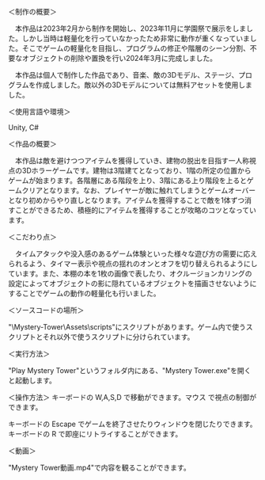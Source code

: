 ＜制作の概要＞

　本作品は2023年2月から制作を開始し、2023年11月に学園祭で展示をしました。しかし当時は軽量化を行っていなかったため非常に動作が重くなっていました。そこでゲームの軽量化を目指し、プログラムの修正や階層のシーン分割、不要なオブジェクトの削除や置換を行い2024年3月に完成しました。
 
　本作品は個人で制作した作品であり、音楽、敵の3Dモデル、ステージ、プログラムを作成しました。敵以外の3Dモデルについては無料アセットを使用しました。


＜使用言語や環境＞

Unity, C#


＜作品の概要＞

　本作品は敵を避けつつアイテムを獲得していき、建物の脱出を目指す一人称視点の3Dホラーゲームです。建物は3階建てとなっており、1階の所定の位置からゲームが始まります。各階層にある階段を上り、3階にある上り階段を上るとゲームクリアとなります。なお、プレイヤーが敵に触れてしまうとゲームオーバーとなり初めからやり直しとなります。アイテムを獲得することで敵を1体ずつ消すことができるため、積極的にアイテムを獲得することが攻略のコツとなっています。


＜こだわり点＞

　タイムアタックや没入感のあるゲーム体験といった様々な遊び方の需要に応えられるよう、タイマー表示や視点の揺れのオンとオフを切り替えられるようにしています。また、本棚の本を1枚の画像で表したり、オクルージョンカリングの設定によってオブジェクトの影に隠れているオブジェクトを描画させないようにすることでゲームの動作の軽量化も行いました。


＜ソースコードの場所＞

"\Mystery-Tower\Assets\scripts"にスクリプトがあります。ゲーム内で使うスクリプトとそれ以外で使うスクリプトに分けられています。


＜実行方法＞

"Play Mystery Tower"というフォルダ内にある、"Mystery Tower.exe"を開くと起動します。


＜操作方法＞
キーボードの W,A,S,D で移動ができます。マウス で視点の制御ができます。

キーボードの Escape でゲームを終了させたりウィンドウを閉じたりできます。キーボードの R で即座にリトライすることができます。


＜動画＞

"Mystery Tower動画.mp4"で内容を観ることができます。
